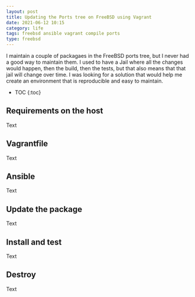 ```yaml
---
layout:	post
title: Updating the Ports tree on FreeBSD using Vagrant
date: 2021-06-12 10:15
category: life
tags: freebsd ansible vagrant compile ports
type: freebsd
---
```


I maintain a couple of packagaes in the FreeBSD ports tree, but I never had a good way to maintain them. I used to have a Jail where all the changes would happen, then the build, then the tests, but that also means that that jail will change over time. I was looking for a solution that would help me create an environment that is reproducible and easy to maintain.

* TOC
{:toc}

## Requirements on the host
Text

## Vagrantfile
Text

## Ansible
Text

## Update the package
Text

## Install and test
Text

## Destroy
Text
